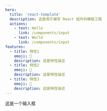 ```yaml
---
hero:
  title: 'react-template'
  description: 这是用于编写 React 组件的模板工程
  actions:
    - text: Hello
      link: /components/input
    - text: World
      link: /components/input
features:
  - title: 特性1
    emoji: 💎
    description: 这是特性描述
  - title: 特性2
    emoji: 🌈
    description: 这是特性描述
  - title: 特性3
    emoji: 🚀
    description: 这是特性描述
---
```


这是一个输入框
